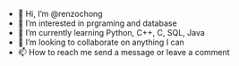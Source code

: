 - 👋 Hi, I’m @renzochong
- 👀 I’m interested in prgraming and database
- 🌱 I’m currently learning Python, C++, C, SQL, Java
- 💞️ I’m looking to collaborate on anything I can
- 📫 How to reach me send a message or leave a comment

<!---
renzochong/renzochong is a ✨ special ✨ repository because its `README.md` (this file) appears on your GitHub profile.
You can click the Preview link to take a look at your changes.
--->
